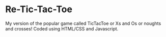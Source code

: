 # Re-Tic-Tac-Toe
 My version of the popular game called TicTacToe or Xs and Os or noughts and crosses! Coded using HTML/CSS and Javascript.
